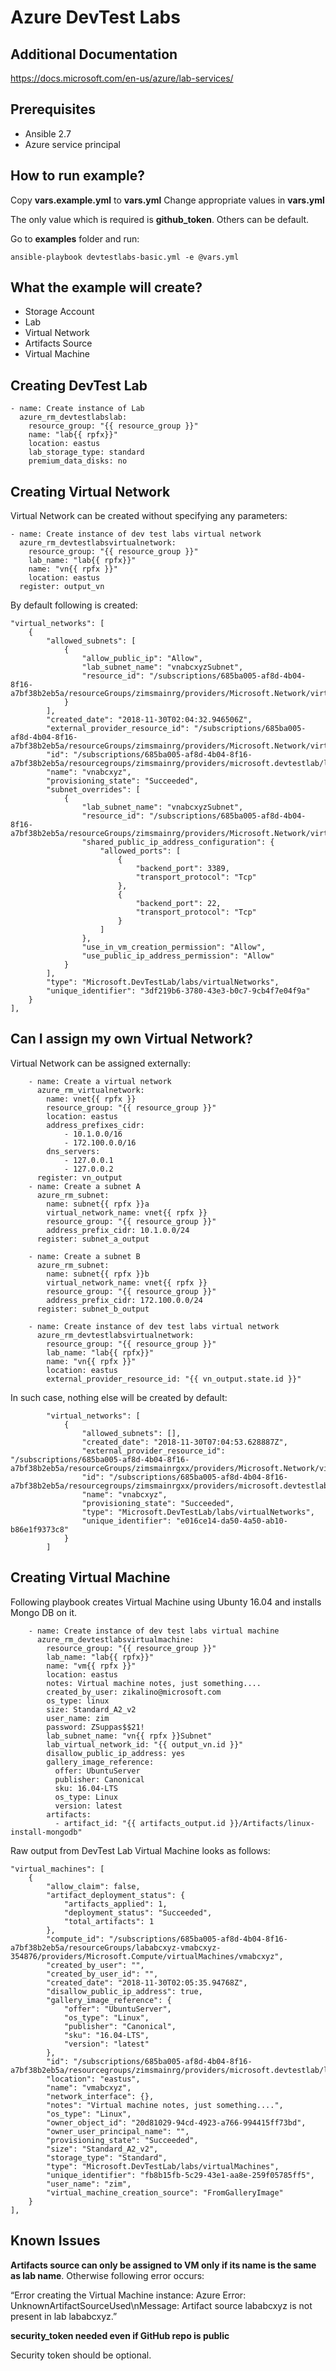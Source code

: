 # Azure DevTest Labs

## Additional Documentation

https://docs.microsoft.com/en-us/azure/lab-services/


## Prerequisites

- Ansible 2.7
- Azure service principal

## How to run example?

Copy **vars.example.yml** to **vars.yml**
Change appropriate values in **vars.yml**

The only value which is required is **github_token**. Others can be default.


Go to **examples** folder and run:

```
ansible-playbook devtestlabs-basic.yml -e @vars.yml
```

## What the example will create?

- Storage Account
- Lab
- Virtual Network
- Artifacts Source
- Virtual Machine

## Creating DevTest Lab

```
- name: Create instance of Lab
  azure_rm_devtestlabslab:
    resource_group: "{{ resource_group }}"
    name: "lab{{ rpfx}}"
    location: eastus
    lab_storage_type: standard
    premium_data_disks: no
```

## Creating Virtual Network

Virtual Network can be created without specifying any parameters:

```
- name: Create instance of dev test labs virtual network
  azure_rm_devtestlabsvirtualnetwork:
    resource_group: "{{ resource_group }}"
    lab_name: "lab{{ rpfx}}"
    name: "vn{{ rpfx }}"
    location: eastus
  register: output_vn
```

By default following is created:

```
"virtual_networks": [
    {
        "allowed_subnets": [
            {
                "allow_public_ip": "Allow",
                "lab_subnet_name": "vnabcxyzSubnet",
                "resource_id": "/subscriptions/685ba005-af8d-4b04-8f16-a7bf38b2eb5a/resourceGroups/zimsmainrg/providers/Microsoft.Network/virtualNetworks/vnabcxyz/subnets/vnabcxyzSubnet"
            }
        ],
        "created_date": "2018-11-30T02:04:32.946506Z",
        "external_provider_resource_id": "/subscriptions/685ba005-af8d-4b04-8f16-a7bf38b2eb5a/resourceGroups/zimsmainrg/providers/Microsoft.Network/virtualNetworks/vnabcxyz",
        "id": "/subscriptions/685ba005-af8d-4b04-8f16-a7bf38b2eb5a/resourcegroups/zimsmainrg/providers/microsoft.devtestlab/labs/lababcxyz/virtualnetworks/vnabcxyz",
        "name": "vnabcxyz",
        "provisioning_state": "Succeeded",
        "subnet_overrides": [
            {
                "lab_subnet_name": "vnabcxyzSubnet",
                "resource_id": "/subscriptions/685ba005-af8d-4b04-8f16-a7bf38b2eb5a/resourceGroups/zimsmainrg/providers/Microsoft.Network/virtualNetworks/vnabcxyz/subnets/vnabcxyzSubnet",
                "shared_public_ip_address_configuration": {
                    "allowed_ports": [
                        {
                            "backend_port": 3389,
                            "transport_protocol": "Tcp"
                        },
                        {
                            "backend_port": 22,
                            "transport_protocol": "Tcp"
                        }
                    ]
                },
                "use_in_vm_creation_permission": "Allow",
                "use_public_ip_address_permission": "Allow"
            }
        ],
        "type": "Microsoft.DevTestLab/labs/virtualNetworks",
        "unique_identifier": "3df219b6-3780-43e3-b0c7-9cb4f7e04f9a"
    }
],
```

## Can I assign my own Virtual Network?

Virtual Network can be assigned externally:

```
    - name: Create a virtual network
      azure_rm_virtualnetwork:
        name: vnet{{ rpfx }}
        resource_group: "{{ resource_group }}"
        location: eastus
        address_prefixes_cidr:
            - 10.1.0.0/16
            - 172.100.0.0/16
        dns_servers:
            - 127.0.0.1
            - 127.0.0.2
      register: vn_output
    - name: Create a subnet A
      azure_rm_subnet:
        name: subnet{{ rpfx }}a
        virtual_network_name: vnet{{ rpfx }}
        resource_group: "{{ resource_group }}"
        address_prefix_cidr: 10.1.0.0/24
      register: subnet_a_output

    - name: Create a subnet B
      azure_rm_subnet:
        name: subnet{{ rpfx }}b
        virtual_network_name: vnet{{ rpfx }}
        resource_group: "{{ resource_group }}"
        address_prefix_cidr: 172.100.0.0/24
      register: subnet_b_output

    - name: Create instance of dev test labs virtual network
      azure_rm_devtestlabsvirtualnetwork:
        resource_group: "{{ resource_group }}"
        lab_name: "lab{{ rpfx}}"
        name: "vn{{ rpfx }}"
        location: eastus
        external_provider_resource_id: "{{ vn_output.state.id }}"
```

In such case, nothing else will be created by default:

```
        "virtual_networks": [
            {
                "allowed_subnets": [],
                "created_date": "2018-11-30T07:04:53.628887Z",
                "external_provider_resource_id": "/subscriptions/685ba005-af8d-4b04-8f16-a7bf38b2eb5a/resourceGroups/zimsmainrgxx/providers/Microsoft.Network/virtualNetworks/vnetabcxyz",
                "id": "/subscriptions/685ba005-af8d-4b04-8f16-a7bf38b2eb5a/resourcegroups/zimsmainrgxx/providers/microsoft.devtestlab/labs/lababcxyz/virtualnetworks/vnabcxyz",
                "name": "vnabcxyz",
                "provisioning_state": "Succeeded",
                "type": "Microsoft.DevTestLab/labs/virtualNetworks",
                "unique_identifier": "e016ce14-da50-4a50-ab10-b86e1f9373c8"
            }
        ]
```


## Creating Virtual Machine

Following playbook creates Virtual Machine using Ubunty 16.04 and installs Mongo DB on it.

```
    - name: Create instance of dev test labs virtual machine
      azure_rm_devtestlabsvirtualmachine:
        resource_group: "{{ resource_group }}"
        lab_name: "lab{{ rpfx}}"
        name: "vm{{ rpfx }}"
        location: eastus
        notes: Virtual machine notes, just something....
        created_by_user: zikalino@microsoft.com
        os_type: linux
        size: Standard_A2_v2
        user_name: zim
        password: ZSuppas$$21!
        lab_subnet_name: "vn{{ rpfx }}Subnet"
        lab_virtual_network_id: "{{ output_vn.id }}"
        disallow_public_ip_address: yes
        gallery_image_reference:
          offer: UbuntuServer
          publisher: Canonical
          sku: 16.04-LTS
          os_type: Linux
          version: latest
        artifacts:
          - artifact_id: "{{ artifacts_output.id }}/Artifacts/linux-install-mongodb"
```



Raw output from DevTest Lab Virtual Machine looks as follows:

```
"virtual_machines": [
    {
        "allow_claim": false,
        "artifact_deployment_status": {
            "artifacts_applied": 1,
            "deployment_status": "Succeeded",
            "total_artifacts": 1
        },
        "compute_id": "/subscriptions/685ba005-af8d-4b04-8f16-a7bf38b2eb5a/resourceGroups/lababcxyz-vmabcxyz-354876/providers/Microsoft.Compute/virtualMachines/vmabcxyz",
        "created_by_user": "",
        "created_by_user_id": "",
        "created_date": "2018-11-30T02:05:35.94768Z",
        "disallow_public_ip_address": true,
        "gallery_image_reference": {
            "offer": "UbuntuServer",
            "os_type": "Linux",
            "publisher": "Canonical",
            "sku": "16.04-LTS",
            "version": "latest"
        },
        "id": "/subscriptions/685ba005-af8d-4b04-8f16-a7bf38b2eb5a/resourcegroups/zimsmainrg/providers/microsoft.devtestlab/labs/lababcxyz/virtualmachines/vmabcxyz",
        "location": "eastus",
        "name": "vmabcxyz",
        "network_interface": {},
        "notes": "Virtual machine notes, just something....",
        "os_type": "Linux",
        "owner_object_id": "20d81029-94cd-4923-a766-994415ff73bd",
        "owner_user_principal_name": "",
        "provisioning_state": "Succeeded",
        "size": "Standard_A2_v2",
        "storage_type": "Standard",
        "type": "Microsoft.DevTestLab/labs/virtualMachines",
        "unique_identifier": "fb8b15fb-5c29-43e1-aa8e-259f05785ff5",
        "user_name": "zim",
        "virtual_machine_creation_source": "FromGalleryImage"
    }
],
```

## Known Issues

**Artifacts source can only be assigned to VM only if its name is the same as lab name**. Otherwise following error occurs:

“Error creating the Virtual Machine instance: Azure Error: UnknownArtifactSourceUsed\nMessage: Artifact source lababcxyz is not present in lab lababcxyz.”

**security_token needed even if GitHub repo is public**

Security token should be optional.

